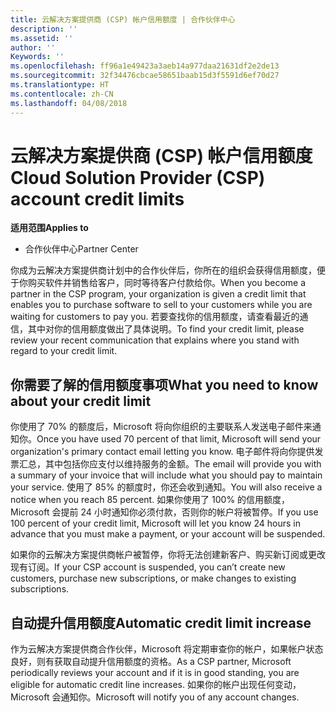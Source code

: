 ```yaml
---
title: 云解决方案提供商 (CSP) 帐户信用额度 | 合作伙伴中心
description: ''
ms.assetid: ''
author: ''
Keywords: ''
ms.openlocfilehash: ff96a1e49423a3aeb14a977daa21631df2e2de13
ms.sourcegitcommit: 32f34476cbcae58651baab15d3f5591d6ef70d27
ms.translationtype: HT
ms.contentlocale: zh-CN
ms.lasthandoff: 04/08/2018
---
```

# <a name="cloud-solution-provider-csp-account-credit-limits"></a><span data-ttu-id="c008b-102">云解决方案提供商 (CSP) 帐户信用额度</span><span class="sxs-lookup"><span data-stu-id="c008b-102">Cloud Solution Provider (CSP) account credit limits</span></span>

**<span data-ttu-id="c008b-103">适用范围</span><span class="sxs-lookup"><span data-stu-id="c008b-103">Applies to</span></span>**

- <span data-ttu-id="c008b-104">合作伙伴中心</span><span class="sxs-lookup"><span data-stu-id="c008b-104">Partner Center</span></span>

<span data-ttu-id="c008b-105">你成为云解决方案提供商计划中的合作伙伴后，你所在的组织会获得信用额度，便于你购买软件并销售给客户，同时等待客户付款给你。</span><span class="sxs-lookup"><span data-stu-id="c008b-105">When you become a partner in the CSP program, your organization is given a credit limit that enables you to purchase software to sell to your customers while you are waiting for customers to pay you.</span></span> <span data-ttu-id="c008b-106">若要查找你的信用额度，请查看最近的通信，其中对你的信用额度做出了具体说明。</span><span class="sxs-lookup"><span data-stu-id="c008b-106">To find your credit limit, please review your recent communication that explains where you stand with regard to your credit limit.</span></span>  

## <a name="what-you-need-to-know-about-your-credit-limit"></a><span data-ttu-id="c008b-107">你需要了解的信用额度事项</span><span class="sxs-lookup"><span data-stu-id="c008b-107">What you need to know about your credit limit</span></span>

<span data-ttu-id="c008b-108">你使用了 70% 的额度后，Microsoft 将向你组织的主要联系人发送电子邮件来通知你。</span><span class="sxs-lookup"><span data-stu-id="c008b-108">Once you have used 70 percent of that limit, Microsoft will send your organization's primary contact email letting you know.</span></span> <span data-ttu-id="c008b-109">电子邮件将向你提供发票汇总，其中包括你应支付以维持服务的金额。</span><span class="sxs-lookup"><span data-stu-id="c008b-109">The email will provide you with a summary of your invoice that will include what you should pay to maintain your service.</span></span> <span data-ttu-id="c008b-110">使用了 85% 的额度时，你还会收到通知。</span><span class="sxs-lookup"><span data-stu-id="c008b-110">You will also receive a notice when you reach 85 percent.</span></span> <span data-ttu-id="c008b-111">如果你使用了 100% 的信用额度，Microsoft 会提前 24 小时通知你必须付款，否则你的帐户将被暂停。</span><span class="sxs-lookup"><span data-stu-id="c008b-111">If you use 100 percent of your credit limit, Microsoft will let you know 24 hours in advance that you must make a payment, or your account will be suspended.</span></span> 

<span data-ttu-id="c008b-112">如果你的云解决方案提供商帐户被暂停，你将无法创建新客户、购买新订阅或更改现有订阅。</span><span class="sxs-lookup"><span data-stu-id="c008b-112">If your CSP account is suspended, you can’t create new customers, purchase new subscriptions, or make changes to existing subscriptions.</span></span>

## <a name="automatic-credit-limit-increase"></a><span data-ttu-id="c008b-113">自动提升信用额度</span><span class="sxs-lookup"><span data-stu-id="c008b-113">Automatic credit limit increase</span></span>

<span data-ttu-id="c008b-114">作为云解决方案提供商合作伙伴，Microsoft 将定期审查你的帐户，如果帐户状态良好，则有获取自动提升信用额度的资格。</span><span class="sxs-lookup"><span data-stu-id="c008b-114">As a CSP partner, Microsoft periodically reviews your account and if it is in good standing, you are eligible for automatic credit line increases.</span></span> <span data-ttu-id="c008b-115">如果你的帐户出现任何变动，Microsoft 会通知你。</span><span class="sxs-lookup"><span data-stu-id="c008b-115">Microsoft will notify you of any account changes.</span></span> 